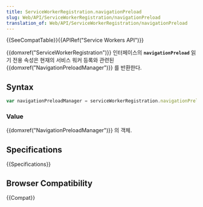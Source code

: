 ```yaml
---
title: ServiceWorkerRegistration.navigationPreload
slug: Web/API/ServiceWorkerRegistration/navigationPreload
translation_of: Web/API/ServiceWorkerRegistration/navigationPreload
---
```

{{SeeCompatTable}}{{APIRef("Service Workers API")}}

{{domxref("ServiceWorkerRegistration")}} 인터페이스의 **`navigationPreload`** 읽기 전용 속성은 현재의 서비스 워커 등록와 관련된 {{domxref("NavigationPreloadManager")}} 를 반환한다.

## Syntax

```js
var navigationPreloadManager = serviceWorkerRegistration.navigationPreload
```

### Value

{{domxref("NavigationPreloadManager")}} 의 객체.

## Specifications

{{Specifications}}

## Browser Compatibility

{{Compat}}
